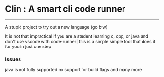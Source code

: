 # Clin : A smart cli code runner 

-----------------------------------
A stupid project to try out a new language (go btw)

It is not that impractical if you are a student learning c, cpp, or java and don't use vscode with code-runner|
this is a simple simple tool that does it for you in just one step

### Issues
java is not fully supported
no support for build flags
and many more

